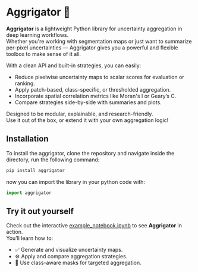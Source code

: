 # Aggrigator 🐊

**Aggrigator** is a lightweight Python library for uncertainty aggregation in deep learning workflows.  
Whether you're working with segmentation maps or just want to summarize per-pixel uncertainties — Aggrigator gives you a powerful and flexible toolbox to make sense of it all.

With a clean API and built-in strategies, you can easily:
- Reduce pixelwise uncertainty maps to scalar scores for evaluation or ranking.
- Apply patch-based, class-specific, or thresholded aggregation.
- Incorporate spatial correlation metrics like Moran's I or Geary’s C.
- Compare strategies side-by-side with summaries and plots.

Designed to be modular, explainable, and research-friendly.  
Use it out of the box, or extend it with your own aggregation logic!

## Installation

To install the aggrigator, clone the repository and navigate inside the directory, run the following command:

```bash
pip install aggrigator
```

now you can import the library in your python code with:

```python
import aggrigator
```

## Try it out yourself

Check out the interactive [example_notebook.ipynb](example_notebook.ipynb) to see **Aggrigator** in action.  
You’ll learn how to:

- ✅ Generate and visualize uncertainty maps.  
- ⚙️ Apply and compare aggregation strategies.  
- 🧠 Use class-aware masks for targeted aggregation.
